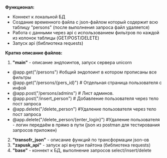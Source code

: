 **Функционал:**
- Коннект к локальной БД
- Создание временного файла с json-файлом который содержит всю таблицу "persons" (после выполнения запроса файл удаляется)
- Работа с данными через api с использованием фильтров по каждой из колонок таблицы (GET/POST/DELETE)
- Запуск api (библиотека requests)


**Кратко описание файлов:**
1. **"main"** - описание эндпоинтов, запуск сервера unicorn
- @app.get("/persons") #общий эндопоинт в котором прописаны все фильтры
- @app.get("/persons/{pers_id}")  # Отдельная страница пользователя с инфой
- @app.post("/persons/admins")  # Лист админов.
- @app.post("/insert_person") # Добавление пользователя через тело пост запроса
- @app.delete("/delete_person") #Удаление пользователя через тело пост запроса
- @app.delete("/delete_person/{enter_login}") #Удаление пользователя - логин передаём в прямо в пути
  (json из postman для тестирования запросов приложен)
  
2. **"transofr_json"**  - описание функций по трансформации json-ов
3. **"zapusk_api"** - запуск api внутри пайтона (библиотека requests)
4. **"base"** - коннект к БД, выполнение запросов select/insert/delete
  
